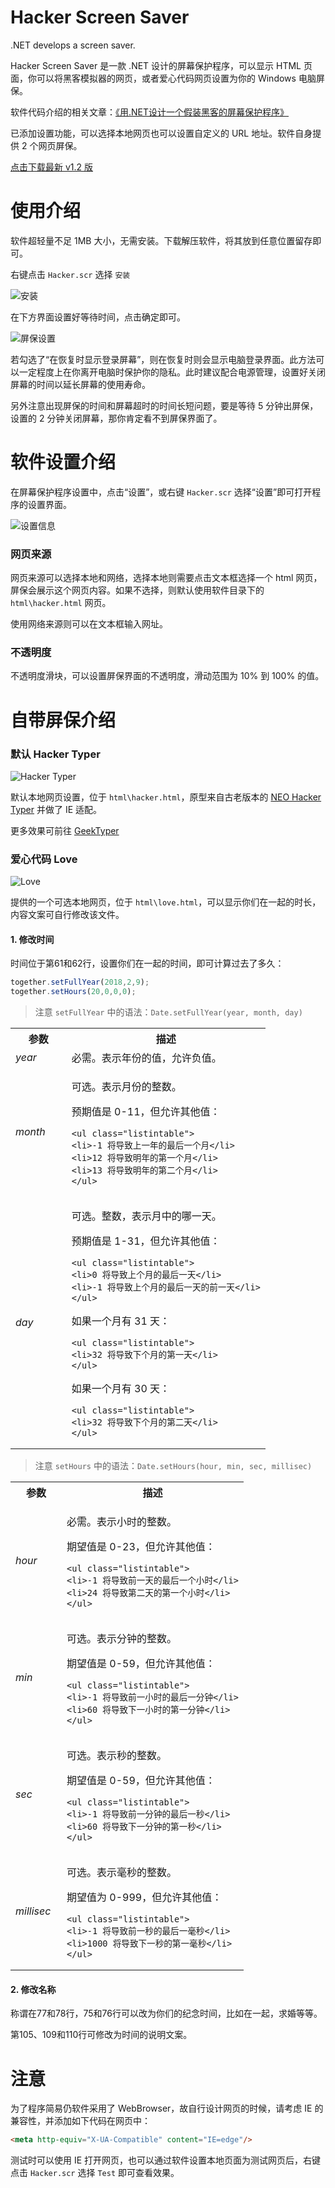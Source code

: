 ﻿# Hacker Screen Saver

.NET develops a screen saver. 

Hacker Screen Saver 是一款 .NET 设计的屏幕保护程序，可以显示 HTML 页面，你可以将黑客模拟器的网页，或者爱心代码网页设置为你的 Windows 电脑屏保。

软件代码介绍的相关文章：[《用.NET设计一个假装黑客的屏幕保护程序》](https://mp.weixin.qq.com/s/WAsWQINJA3cletktYb-TKw)

已添加设置功能，可以选择本地网页也可以设置自定义的 URL 地址。软件自身提供 2 个网页屏保。

[点击下载最新 v1.2 版](https://github.com/sangyuxiaowu/HackerScreenSaver/releases/download/v1.2/HackerScreenSaver.zip)

# 使用介绍

软件超轻量不足 1MB 大小，无需安装。下载解压软件，将其放到任意位置留存即可。

右键点击 `Hacker.scr` 选择 `安装`

![安装](doc/3.png)

在下方界面设置好等待时间，点击确定即可。

![屏保设置](doc/4.png)

若勾选了“在恢复时显示登录屏幕”，则在恢复时则会显示电脑登录界面。此方法可以一定程度上在你离开电脑时保护你的隐私。此时建议配合电源管理，设置好关闭屏幕的时间以延长屏幕的使用寿命。

另外注意出现屏保的时间和屏幕超时的时间长短问题，要是等待 5 分钟出屏保，设置的 2 分钟关闭屏幕，那你肯定看不到屏保界面了。

# 软件设置介绍

在屏幕保护程序设置中，点击“设置”，或右键 `Hacker.scr` 选择“设置”即可打开程序的设置界面。

![设置信息](doc/5.png)

### 网页来源

网页来源可以选择本地和网络，选择本地则需要点击文本框选择一个 html 网页，屏保会展示这个网页内容。如果不选择，则默认使用软件目录下的 `html\hacker.html` 网页。

使用网络来源则可以在文本框输入网址。

### 不透明度

不透明度滑块，可以设置屏保界面的不透明度，滑动范围为 10% 到 100% 的值。

# 自带屏保介绍

### 默认 Hacker Typer

![Hacker Typer](doc/2.png)

默认本地网页设置，位于 `html\hacker.html`，原型来自古老版本的 [NEO Hacker Typer](https://geektyper.com/scp/) 并做了 IE 适配。

更多效果可前往 [GeekTyper](https://geektyper.com/) 

### 爱心代码 Love

![Love](doc/1.png)

提供的一个可选本地网页，位于 `html\love.html`，可以显示你们在一起的时长，内容文案可自行修改该文件。

#### 1. 修改时间

时间位于第61和62行，设置你们在一起的时间，即可计算过去了多久：

```js
together.setFullYear(2018,2,9);
together.setHours(20,0,0,0);
```

> 注意 `setFullYear` 中的语法：`Date.setFullYear(year, month, day)`

<table>
<tbody><tr>
<th style="width: 22%;">参数</th>
<th>描述</th>
</tr>

<tr>
<td><i>year</i></td>
<td>必需。表示年份的值，允许负值。</td>
</tr>

<tr>
<td><i>month</i></td>
<td>
<p>可选。表示月份的整数。</p>
<p>预期值是 0-11，但允许其他值：</p>

	<ul class="listintable">
	<li>-1 将导致上一年的最后一个月</li>
	<li>12 将导致明年的第一个月</li>
	<li>13 将导致明年的第二个月</li>
	</ul>
</td>
</tr>

<tr>
<td><i>day</i></td>
<td>
<p>可选。整数，表示月中的哪一天。</p>
<p>预期值是 1-31，但允许其他值：</p>

	<ul class="listintable">
	<li>0 将导致上个月的最后一天</li>
	<li>-1 将导致上个月的最后一天的前一天</li>
	</ul>

<p>如果一个月有 31 天：</p>

	<ul class="listintable">
	<li>32 将导致下个月的第一天</li>
	</ul>

<p>如果一个月有 30 天：</p>

	<ul class="listintable">
	<li>32 将导致下个月的第二天</li>
	</ul>
</td>
</tr>
</tbody></table>

> 注意 `setHours` 中的语法：`Date.setHours(hour, min, sec, millisec)`

<table>
<tbody><tr>
<th style="width: 22%;">参数</th>
<th>描述</th>
</tr>

<tr>
<td><i>hour</i></td>
<td>
<p>必需。表示小时的整数。</p>
<p>期望值是 0-23，但允许其他值：</p>

	<ul class="listintable">
	<li>-1 将导致前一天的最后一个小时</li>
	<li>24 将导致第二天的第一个小时</li>
	</ul>
</td>
</tr>

<tr>
<td><i>min</i></td>
<td>
<p>可选。表示分钟的整数。</p>
<p>期望值是 0-59，但允许其他值：</p>

	<ul class="listintable">
	<li>-1 将导致前一小时的最后一分钟</li>
	<li>60 将导致下一小时的第一分钟</li>
	</ul>
</td>
</tr>

<tr>
<td><i>sec</i></td>
<td>
<p>可选。表示秒的整数。</p>
<p>期望值是 0-59，但允许其他值：</p>

	<ul class="listintable">
	<li>-1 将导致前一分钟的最后一秒</li>
	<li>60 将导致下一分钟的第一秒</li>
	</ul>
</td>
</tr>

<tr>
<td><i>millisec</i></td>
<td>
<p>可选。表示毫秒的整数。</p>
<p>期望值为 0-999，但允许其他值：</p>

	<ul class="listintable">
	<li>-1 将导致前一秒的最后一毫秒</li>
	<li>1000 将导致下一秒的第一毫秒</li>
	</ul>
</td>
</tr>
</tbody></table>

#### 2. 修改名称

称谓在77和78行，75和76行可以改为你们的纪念时间，比如在一起，求婚等等。

第105、109和110行可修改为时间的说明文案。

# 注意

为了程序简易仍软件采用了 WebBrowser，故自行设计网页的时候，请考虑 IE 的兼容性，并添加如下代码在网页中：

```html
<meta http-equiv="X-UA-Compatible" content="IE=edge"/>
```

测试时可以使用 IE 打开网页，也可以通过软件设置本地页面为测试网页后，右键点击 `Hacker.scr` 选择 `Test` 即可查看效果。